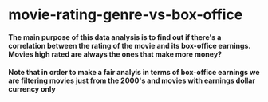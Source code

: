 # movie-rating-genre-vs-box-office

#### The main purpose of this data analysis is to find out if there's a correlation between the rating of the movie and its box-office earnings. Movies high rated are always the ones that make more money?

#### Note that in order to make a fair analyis in terms of box-office earnings we are filtering movies just from the 2000's and movies with earnings dollar currency only
